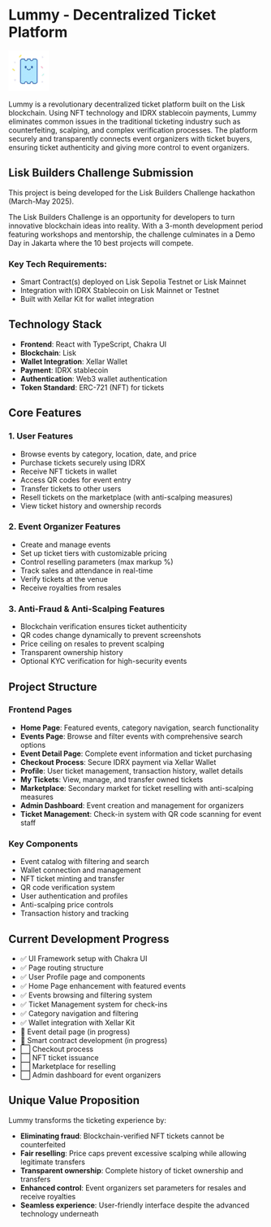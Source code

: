 # Lummy - Decentralized Ticket Platform


<img src="public/lummy-icon.png" alt="Lummy Logo" width="80px">

Lummy is a revolutionary decentralized ticket platform built on the Lisk blockchain. Using NFT technology and IDRX stablecoin payments, Lummy eliminates common issues in the traditional ticketing industry such as counterfeiting, scalping, and complex verification processes. The platform securely and transparently connects event organizers with ticket buyers, ensuring ticket authenticity and giving more control to event organizers.

## Lisk Builders Challenge Submission

This project is being developed for the Lisk Builders Challenge hackathon (March-May 2025).

The Lisk Builders Challenge is an opportunity for developers to turn innovative blockchain ideas into reality. With a 3-month development period featuring workshops and mentorship, the challenge culminates in a Demo Day in Jakarta where the 10 best projects will compete.

### Key Tech Requirements:

- Smart Contract(s) deployed on Lisk Sepolia Testnet or Lisk Mainnet
- Integration with IDRX Stablecoin on Lisk Mainnet or Testnet
- Built with Xellar Kit for wallet integration

## Technology Stack

- **Frontend**: React with TypeScript, Chakra UI
- **Blockchain**: Lisk
- **Wallet Integration**: Xellar Wallet
- **Payment**: IDRX stablecoin
- **Authentication**: Web3 wallet authentication
- **Token Standard**: ERC-721 (NFT) for tickets

## Core Features

### 1. User Features

- Browse events by category, location, date, and price
- Purchase tickets securely using IDRX
- Receive NFT tickets in wallet
- Access QR codes for event entry
- Transfer tickets to other users
- Resell tickets on the marketplace (with anti-scalping measures)
- View ticket history and ownership records

### 2. Event Organizer Features

- Create and manage events
- Set up ticket tiers with customizable pricing
- Control reselling parameters (max markup %)
- Track sales and attendance in real-time
- Verify tickets at the venue
- Receive royalties from resales

### 3. Anti-Fraud & Anti-Scalping Features

- Blockchain verification ensures ticket authenticity
- QR codes change dynamically to prevent screenshots
- Price ceiling on resales to prevent scalping
- Transparent ownership history
- Optional KYC verification for high-security events

## Project Structure

### Frontend Pages

- **Home Page**: Featured events, category navigation, search functionality
- **Events Page**: Browse and filter events with comprehensive search options
- **Event Detail Page**: Complete event information and ticket purchasing
- **Checkout Process**: Secure IDRX payment via Xellar Wallet
- **Profile**: User ticket management, transaction history, wallet details
- **My Tickets**: View, manage, and transfer owned tickets
- **Marketplace**: Secondary market for ticket reselling with anti-scalping measures
- **Admin Dashboard**: Event creation and management for organizers
- **Ticket Management**: Check-in system with QR code scanning for event staff

### Key Components

- Event catalog with filtering and search
- Wallet connection and management
- NFT ticket minting and transfer
- QR code verification system
- User authentication and profiles
- Anti-scalping price controls
- Transaction history and tracking

## Current Development Progress

- ✅ UI Framework setup with Chakra UI
- ✅ Page routing structure
- ✅ User Profile page and components
- ✅ Home Page enhancement with featured events
- ✅ Events browsing and filtering system
- ✅ Ticket Management system for check-ins
- ✅ Category navigation and filtering
- ✅ Wallet integration with Xellar Kit
- 🔄 Event detail page (in progress)
- 🔄 Smart contract development (in progress)
- ⬜ Checkout process
- ⬜ NFT ticket issuance
- ⬜ Marketplace for reselling
- ⬜ Admin dashboard for event organizers

## Unique Value Proposition

Lummy transforms the ticketing experience by:

- **Eliminating fraud**: Blockchain-verified NFT tickets cannot be counterfeited
- **Fair reselling**: Price caps prevent excessive scalping while allowing legitimate transfers
- **Transparent ownership**: Complete history of ticket ownership and transfers
- **Enhanced control**: Event organizers set parameters for resales and receive royalties
- **Seamless experience**: User-friendly interface despite the advanced technology underneath
